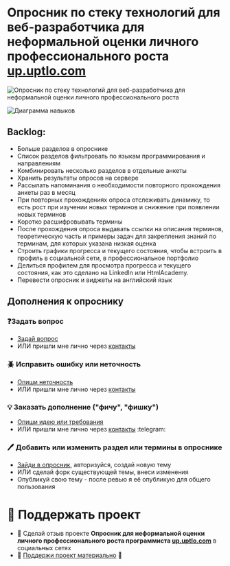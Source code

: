 # Опросник по стеку технологий для веб-разработчика для неформальной оценки личного профессионального роста [up.uptlo.com](http://up.uptlo.com)

![Опросник по стеку технологий для веб-разработчика для неформальной оценки личного профессионального роста](http://up.uptlo.com/assets/img/web_technologies_questionnaire.png "Опросник по стеку технологий для веб-разработчика для неформальной оценки личного профессионального роста")

![Диаграмма навыков](https://hsto.org/r/w1560/getpro/habr/post_images/ce7/92e/0ff/ce792e0ffa41726f2a5717093ff40487.png "Диаграмма навыков")

## Backlog:
* Больше разделов в опроснике
* Список разделов фильтровать по языкам программирования и направлениям
* Комбинировать несколько разделов в отдельные анкеты
* Хранить результаты опросов на сервере
* Рассылать напоминания о необходимости повторного прохождения анкеты раз в месяц
* При повторных прохождениях опроса отслеживать динамику, то есть рост при изучении новых терминов и снижение при появлении новых терминов
* Коротко расшифровывать термины
* После прохождения опроса выдавать ссылки на описания терминов, теоретическую часть и примеры задач для закрепления знаний по терминам, для которых указана низкая оценка
* Строить графики прогресса и текущего состояния, чтобы встроить в профиль в социальной сети, в профессиональное портфолио
* Делиться профилем для просмотра прогресса и текущего состояния, как это сделано на LinkedIn или HtmlAcademy.
* Перевести опросник и виджеты на английский язык

## Дополнения к опроснику

### ❓Задать вопрос
* [Задай вопрос](https://github.com/pvolyntsev/web-mastery-skills/issues/new?labels=question)
* ИЛИ пришли мне лично через [контакты](http://copist.ru/about)

### 🪲 Исправить ошибку или неточность
* [Опиши неточность](https://github.com/pvolyntsev/web-mastery-skills/issues/new?labels=bug)
* ИЛИ пришли мне лично через [контакты](http://copist.ru/about)

### 💡 Заказать дополнение ("фичу", "фишку")
* [Опиши идею или требования](https://github.com/pvolyntsev/web-mastery-skills/issues/new?labels=enhancement)
* ИЛИ пришли мне лично через [контакты](http://copist.ru/about) :telegram:

### 🖊️ Добавить или изменить раздел или термины в опроснике
* [Зайди в опросник](http://up.uptlo.com), авторизуйся, создай новую тему
* ИЛИ сделай форк существующей темы, внеси изменения
* Опубликуй свою тему - после ревью я её опубликую для общего пользования

# 🫶 Поддержать проект
* 📢 Сделай отзыв проекте **Опросник для неформальной оценки личного профессионального роста программиста [up.uptlo.com](http://up.uptlo.com)** в социальных сетях
* 🤑 [Поддержи проект материально](https://yoomoney.ru/fundraise/bXEZRAFZ0JE.230311) 🤑

